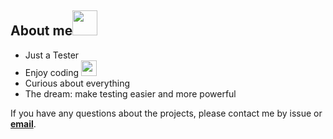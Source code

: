 ## About me<img src="https://camo.githubusercontent.com/31f3f66bc1c56636612c1f5fed11d6ff238aeab7/68747470733a2f2f6d656469612e67697068792e636f6d2f6d656469612f56674344417a634b767352364f4d307557672f67697068792e676966" width="40"></img>

- Just a Tester
- Enjoy coding
<img src="https://camo.githubusercontent.com/40dff491d4e8123af55298ef908faedb66c463e5/68747470733a2f2f6d656469612e67697068792e636f6d2f6d656469612f57556c706c634d704f43456d5447427442572f67697068792e676966" width="25"></img>
- Curious about everything
- The dream: make testing easier and more powerful

If you have any questions about the projects, please contact me by issue or **<a href="mailto:476747909@qq.com">email</a>**.

<!-- 
[![Anurag's github stats](https://github-readme-stats.vercel.app/api?username=ASCII13&theme=darcula)](https://github.com/anuraghazra/github-readme-stats) 

<details>
  <summary>My GitHub Stats</summary>
  <img src="https://github-readme-stats.vercel.app/api?username=ASCII13&theme=darcula"></img>
</details>

-->




<!--
**ASCII13/ASCII13** is a ✨ _special_ ✨ repository because its `README.md` (this file) appears on your GitHub profile.

Here are some ideas to get you started:

- 🔭 I’m currently working on ...
- 🌱 I’m currently learning ...
- 👯 I’m looking to collaborate on ...
- 🤔 I’m looking for help with ...
- 💬 Ask me about ...
- 📫 How to reach me: ...
- 😄 Pronouns: ...
- ⚡ Fun fact: ...
-->
